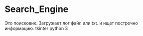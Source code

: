 # Search_Engine
Это поисковик. Загружает лог файл или txt.  и ищет построчно информацию.
tkinter python 3
